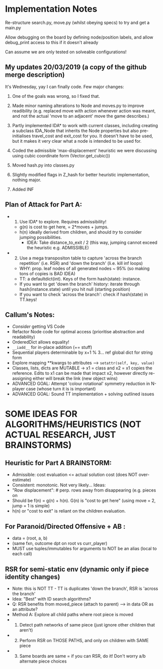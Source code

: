# Implementation Notes

Re-structure search.py, move.py (whilst obeying specs) to try and get a main.py

Allow debugging on the board by defining node/position labels, and allow debug_print access to this if it doesn't already

Can assume we are only tested on solveable configurations!

## My updates 20/03/2019 (a copy of the github merge description)
It's Wednesday, yay I can finally code.
Few major changes:
1. One of the goals was wrong, so I fixed that.
2. Made minor naming alterations to Node and moves.py to improve readibility (e.g. replaced move with action whenever action was meant, and not the actual 'move to an adjacent' move the game describes.)

3. Partly implemented IDA* to work with current classes, including creating a subclass IDA_Node that inherits the Node properties but also pre-initialises travel_cost and exit_cost for you. It doesn't have to be used, but it makes it very clear what a node is intended to be used for.

4. Coded the admissible 'max-displacement' heuristic we were discussing using cubic coordinate form (Vector.get_cubic())

5. Moved hash.py into classes.py

6. Slightly modified flags in Z_hash for better heuristic implementation, nothing major.

7. Added INF

## Plan of Attack for Part A:
- 1. Use IDA* to explore. Requires admissibility!
    - g(n) is cost to get here, = 2*moves + jumps.
    - h(n) ideally derived from children, and should *try* to consider jumping possibilities.
        - IDEA: Take distance_to_exit / 2 (this way, jumping cannot exceed the heuristic e.g. ADMISSIBLE)
- 2. Use a mega transpositon table to capture 'across the branch repetition' (i.e. RSR) and 'down the branch' (li.e. kill inf loops)
    - WHY: prop. leaf nodes of all generated nodes ~ 95% (so making tons of copies is BAD IDEA)
    - TT: a defaultdict(int). Keys of the form hash(state): instance.
    - If you want to get 'down the branch' history: iterate through hash(instance.state) until you hit null (starting position)
    - If you want to check 'across the branch': check if hash(state) in TT.keys!

## Callum's Notes:
- *Consider* getting VS Code
- Refactor Node code for optimal access (prioritise abstraction and readability)
- OrderedDict allows equality!
- `__iadd__` for in-place addition (+= stuff)
- Sequential players determinable by x+1 % 3... ref global dict for string form
- Explore mapping \**kwargs to attributes --> `setattr(self, key, value)`
- Classes, lists, dicts are MUTABLE -> x1 = class and x2 = x1 copies the reference. Edits to x1 can be made that impact x2, however directly re-assigning either will break the link (new object wins)
- ADVANCED GOAL: Attempt 'colour rotational' symmetry reduction in N-player case (whose turn it is is important)
- ADVANCED GOAL: Sound TT implementation + solving outlined issues

# SOME IDEAS FOR ALGORITHMS/HEURISTICS (NOT ACTUAL RESEARCH, JUST BRAINSTORMS)

## Heuristic for Part A BRAINSTORM:
- Admissible: cost evaluation <= actual solution cost (does NOT over-estimate)
- Consistent: monotonic. Not very likely...
Ideas:
- "Row displacement": # perp. rows away from disappearing (e.g. pieces on
- Should be f(n) = g(n) + h(n). G(n) is "cost to get here" (using move = 2, jump = 1 is simple)
- h(n) or "cost to exit" is reliant on the children evaluation.

## For Paranoid/Directed Offensive + AB :
- data = (root, a, b)
- (same fxn, outcome dpt on root vs curr_player)
- MUST use tuples/immutables for arguments to NOT be an alias (local to each call)

## RSR for semi-static env (dynamic only if piece identity changes)
- Note: this is NOT TT - TT is duplicates 'down the branch', RSR is 'across the branch'
- Idea: "Best" with ID search algorithms?
- Q: RSR benefits from moved_piece (attach to parent) --> in data OR as an attribute?
- Method A: Explore all child paths where root piece is moved
- 1. Detect path networks of same piece (just ignore other children that aren't)
- 2. Perform RSR on THOSE PATHS, and only on children with SAME piece
- 3. Same boards are same = if you can RSR, do it! Don't worry a/b alternate piece choices
